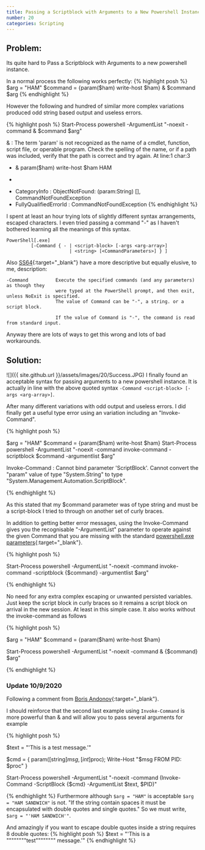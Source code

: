 ```yaml
---
title: Passing a Scriptblock with Arguments to a New Powershell Instance
number: 20
categories: Scripting
---
```


## Problem:
Its quite hard to Pass a Scriptblock with Arguments to a new powershell instance.  

In a normal process the following works perfectly:
{% highlight posh %}
$arg = "HAM"
$command = {param($ham) write-host $ham}
& $command $arg
{% endhighlight %}

However the following and hundred of similar more complex variations produced odd string based output and useless errors.

{% highlight posh %}
Start-Process powershell -ArgumentList "-noexit -command & $command $arg"

& : The term 'param' is not recognized as the name of a cmdlet, function, script file, or operable program. Check the
spelling of the name, or if a path was included, verify that the path is correct and try again.
At line:1 char:3
+ & param($ham) write-host $ham HAM
+   ~~~~~
+ CategoryInfo          : ObjectNotFound: (param:String) [], CommandNotFoundException
+ FullyQualifiedErrorId : CommandNotFoundException
{% endhighlight %}

I spent at least an hour trying lots of slightly different syntax arrangements, escaped characters.  I even tried passing a command "-" as I haven't bothered learning all the meanings of this syntax.

    PowerShell[.exe]
             [-Command { - | <script-block> [-args <arg-array>]
                           | <string> [<CommandParameters>] } ]

Also [SS64](https://ss64.com/ps/powershell.html){:target="_blank"} have a more descriptive but equally elusive, to me, description:

    -Command          Execute the specified commands (and any parameters) as though they
                      were typed at the PowerShell prompt, and then exit, unless NoExit is specified.
                      The value of Command can be "-", a string. or a script block.

                      If the value of Command is "-", the command is read from standard input.


Anyway there are lots of ways to get this wrong and lots of bad workarounds.



## Solution:
![]({{ site.github.url }}/assets/images/20/Success.JPG)
I finally found an acceptable syntax for passing arguments to a new powershell instance.  It is actually in line with the above quoted syntax `-Command <script-block> [-args <arg-array>]`.  

After many different variations with odd output and useless errors. I did finally get a useful type error using an variation including an "Invoke-Command".

{% highlight posh %}

$arg = "HAM"
$command = {param($ham) write-host $ham}
Start-Process powershell -ArgumentList "-noexit -command invoke-command -scriptblock $command -argumentlist $arg"


Invoke-Command : Cannot bind parameter 'ScriptBlock'. Cannot convert the "param" value of type "System.String" to type
"System.Management.Automation.ScriptBlock".

{% endhighlight %}

As this stated that my $command parameter was of type string and must be a script-block I tried to through on another set of curly braces.

In addition to getting better error messages, using the Invoke-Command gives you the recognisable "-ArgumentList" parameter to operate against the given Command that you are missing with the standard [powershell.exe parameters](https://docs.microsoft.com/en-us/powershell/scripting/core-powershell/console/powershell.exe-command-line-help?view=powershell-5.1){:target="_blank"}.

{% highlight posh %}

Start-Process powershell -ArgumentList "-noexit -command invoke-command -scriptblock {$command} -argumentlist $arg"

{% endhighlight %}

No need for any extra complex escaping or unwanted persisted variables.  Just keep the script block in curly braces so it remains a script block on arrival in the new session.  At least in this simple case.  It also works without the invoke-command as follows

{% highlight posh %}

$arg = "HAM"
$command = {param($ham) write-host $ham}

Start-Process powershell -ArgumentList "-noexit -command & {$command}  $arg"

{% endhighlight %}

### Update 10/9/2020

Following a comment from [Boris Andonov](https://disqus.com/by/andonoff/){:target="_blank"}.

I should reinforce that the second last example using ````Invoke-Command```` is more powerful than & and will allow you to pass several arguments for example

{% highlight posh %}

$text = "'This is a test message.'"

$cmd = { param([string]$msg, [int]$proc); Write-Host "$msg FROM PID: $proc" }

Start-Process powershell -ArgumentList "-noexit -command (Invoke-Command -ScriptBlock {$cmd} -ArgumentList $text, $PID)"

{% endhighlight %}
Furthermore although ````$arg = "HAM"```` is acceptable ````$arg = "HAM SANDWICH"```` is not.  "If the string contain spaces it must be encapsulated with double quotes and single quotes."  So we must write, ````$arg = "'HAM SANDWICH'"````.

And amazingly if you want to escape double quotes inside a string requires 8 double quotes:
{% highlight posh %}
$text = "'This is a """"""""test"""""""" message.'"
{% endhighlight %}
